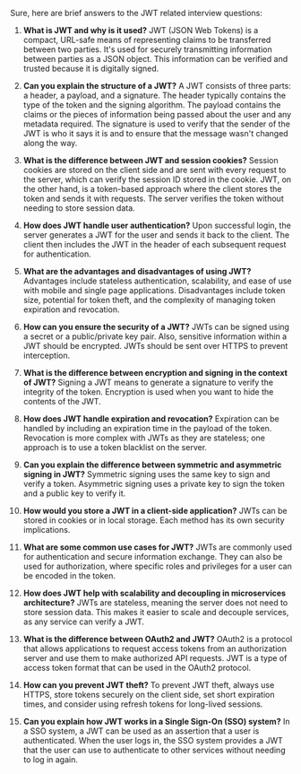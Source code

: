 Sure, here are brief answers to the JWT related interview questions:

1. **What is JWT and why is it used?**
   JWT (JSON Web Tokens) is a compact, URL-safe means of representing claims to be transferred between two parties. It's used for securely transmitting information between parties as a JSON object. This information can be verified and trusted because it is digitally signed.

2. **Can you explain the structure of a JWT?**
   A JWT consists of three parts: a header, a payload, and a signature. The header typically contains the type of the token and the signing algorithm. The payload contains the claims or the pieces of information being passed about the user and any metadata required. The signature is used to verify that the sender of the JWT is who it says it is and to ensure that the message wasn't changed along the way.

3. **What is the difference between JWT and session cookies?**
   Session cookies are stored on the client side and are sent with every request to the server, which can verify the session ID stored in the cookie. JWT, on the other hand, is a token-based approach where the client stores the token and sends it with requests. The server verifies the token without needing to store session data.

4. **How does JWT handle user authentication?**
   Upon successful login, the server generates a JWT for the user and sends it back to the client. The client then includes the JWT in the header of each subsequent request for authentication.

5. **What are the advantages and disadvantages of using JWT?**
   Advantages include stateless authentication, scalability, and ease of use with mobile and single page applications. Disadvantages include token size, potential for token theft, and the complexity of managing token expiration and revocation.

6. **How can you ensure the security of a JWT?**
   JWTs can be signed using a secret or a public/private key pair. Also, sensitive information within a JWT should be encrypted. JWTs should be sent over HTTPS to prevent interception.

7. **What is the difference between encryption and signing in the context of JWT?**
   Signing a JWT means to generate a signature to verify the integrity of the token. Encryption is used when you want to hide the contents of the JWT.

8. **How does JWT handle expiration and revocation?**
   Expiration can be handled by including an expiration time in the payload of the token. Revocation is more complex with JWTs as they are stateless; one approach is to use a token blacklist on the server.

9. **Can you explain the difference between symmetric and asymmetric signing in JWT?**
   Symmetric signing uses the same key to sign and verify a token. Asymmetric signing uses a private key to sign the token and a public key to verify it.

10. **How would you store a JWT in a client-side application?**
   JWTs can be stored in cookies or in local storage. Each method has its own security implications.

11. **What are some common use cases for JWT?**
   JWTs are commonly used for authentication and secure information exchange. They can also be used for authorization, where specific roles and privileges for a user can be encoded in the token.

12. **How does JWT help with scalability and decoupling in microservices architecture?**
   JWTs are stateless, meaning the server does not need to store session data. This makes it easier to scale and decouple services, as any service can verify a JWT.

13. **What is the difference between OAuth2 and JWT?**
   OAuth2 is a protocol that allows applications to request access tokens from an authorization server and use them to make authorized API requests. JWT is a type of access token format that can be used in the OAuth2 protocol.

14. **How can you prevent JWT theft?**
   To prevent JWT theft, always use HTTPS, store tokens securely on the client side, set short expiration times, and consider using refresh tokens for long-lived sessions.

15. **Can you explain how JWT works in a Single Sign-On (SSO) system?**
   In a SSO system, a JWT can be used as an assertion that a user is authenticated. When the user logs in, the SSO system provides a JWT that the user can use to authenticate to other services without needing to log in again.